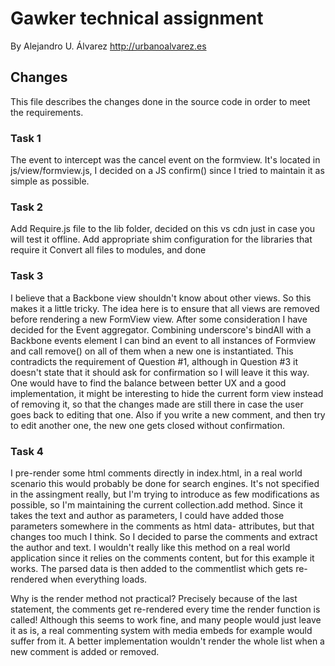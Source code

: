 Gawker technical assignment
===========

By Alejandro U. Álvarez
http://urbanoalvarez.es

## Changes
This file describes the changes done in the source code in order to meet the requirements.

### Task 1
The event to intercept was the cancel event on the formview.
It's located in js/view/formview.js, I decided on a JS confirm() since I tried to maintain it as simple as possible.

### Task 2
Add Require.js file to the lib folder, decided on this vs cdn just in case you will test it offline.
Add appropriate shim configuration for the libraries that require it
Convert all files to modules, and done

### Task 3
I believe that a Backbone view shouldn't know about other views. So this makes it a little tricky. The idea here is to ensure that all views are removed before rendering a new FormView view.
After some consideration I have decided for the Event aggregator. Combining underscore's bindAll with a Backbone events element I can bind an event to all instances of Formview and call remove() on all of them when a new one is instantiated.
This contradicts the requirement of Question #1, although in Question #3 it doesn't state that it should ask for confirmation so I will leave it this way.
One would have to find the balance between better UX and a good implementation, it might be interesting to hide the current form view instead of removing it, so that the changes made are still there in case the user goes back to editing that one.
Also if you write a new comment, and then try to edit another one, the new one gets closed without confirmation.

### Task 4
I pre-render some html comments directly in index.html, in a real world scenario this would probably be done for search engines.
It's not specified in the assingment really, but I'm trying to introduce as few modifications as possible, so I'm maintaining the current collection.add method.
Since it takes the text and author as parameters, I could have added those parameters somewhere in the comments as html data- attributes, but that changes too much I think.
So I decided to parse the comments and extract the author and text. I wouldn't really like this method on a real world application since it relies on the comments content, but for this example it works.
The parsed data is then added to the commentlist which gets re-rendered when everything loads.

Why is the render method not practical?
Precisely because of the last statement, the comments get re-rendered every time the render function is called! Although this seems to work fine, and many people would just leave it as is, a real commenting system with media embeds for example would suffer from it.
A better implementation wouldn't render the whole list when a new comment is added or removed.
